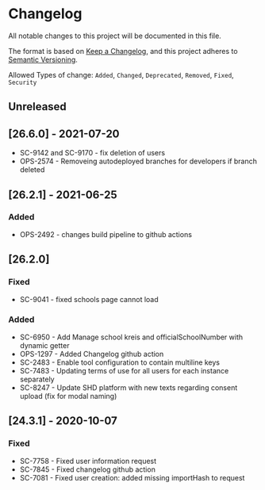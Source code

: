 # Changelog

All notable changes to this project will be documented in this file.

The format is based on [Keep a Changelog](https://keepachangelog.com/en/1.0.0/),
and this project adheres to [Semantic Versioning](https://semver.org/spec/v2.0.0.html).

Allowed Types of change: `Added`, `Changed`, `Deprecated`, `Removed`, `Fixed`, `Security`

## Unreleased

## [26.6.0] - 2021-07-20

- SC-9142 and SC-9170 - fix deletion of users
- OPS-2574 - Removeing autodeployed branches for developers if branch deleted

## [26.2.1] - 2021-06-25

### Added

- OPS-2492 - changes build pipeline to github actions

## [26.2.0]

### Fixed

- SC-9041 - fixed schools page cannot load

### Added

- SC-6950 - Add Manage school kreis and officialSchoolNumber with dynamic getter
- OPS-1297 - Added Changelog github action
- SC-2483 - Enable tool configuration to contain multiline keys
- SC-7483 - Updating terms of use for all users for each instance separately
- SC-8247 - Update SHD platform with new texts regarding consent upload (fix for modal naming)

## [24.3.1] - 2020-10-07

### Fixed

- SC-7758 - Fixed user information request
- SC-7845 - Fixed changelog github action
- SC-7081 - Fixed user creation: added missing importHash to request
